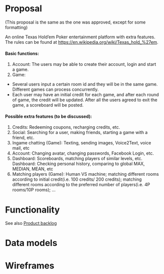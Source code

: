 # Proposal

(This proposal is the same as the one was approved, except for some formatting)

An online Texas Hold’em Poker entertainment platform with extra features. The rules can be found at https://en.wikipedia.org/wiki/Texas_hold_%27em.

#### Basic functions:
1. Account: The users may be able to create their account, login and start a game.
2. Game: 
 - Several users input a certain room id and they will be in the same game. Different games can process concurrently.
 - Each user may have an initial credit for each game, and after each round of game, the credit will be updated. After all the users agreed to exit the game, a scoreboard will be posted.

#### Possible extra features (to be discussed):
1. Credits: Redeeming coupons, recharging credits, etc.
2. Social: Searching for a user, making friends, starting a game with a friend, etc.
3. Ingame chatting (Game): Texting, sending images, Voice2Text, voice mail, etc
4. Account: Changing avatar, changing passwords, Facebook Login, etc.
5. Dashboard: Scoreboards, matching players of similar levels, etc.
Dashboard: Checking personal history, comparing to global MAX, MEDIAN, MEAN, etc
6. Matching players (Game): Human VS machine; matching different rooms according to initial credit(i.e. 100 credits/ 200 credits); matching different rooms according to the preferred number of players(i.e. 4P rooms/10P rooms); ...

# Functionality

See also [Product backlog](https://docs.google.com/a/andrew.cmu.edu/spreadsheets/d/1uMEWvXBT5bNIX06gBb_KE99MrlW8SU37tavY0iCz6rQ/edit?usp=sharing)

# Data models

# Wireframes
